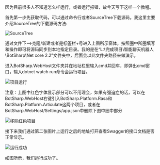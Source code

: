 因为目前很多人不知道怎么样运行，或者运行报错，故今天写下这样一个教程。

首先第一步先获取代码，可以通过命令行或者SourceTree下载源码，我这里主要介绍SourceTree的下载源码方法:

![SourceTree](https://images.gitee.com/uploads/images/2019/0909/191331_59109574_130171.jpeg "1.JPG")

通过文件下==>克隆/新建或者是标签栏+号进入上图所示窗体，按照圈中所圈填写和操作即可将源码同步到本地指定目录。我的是在“L:\完成项目\智能聊天机器人\BotSharp\Net core 2.2”文件夹中，后面会以此文件夹路径来做演示。

进入BotSharp.WebHost文件夹并在地址栏里输入cmd并回车，即弹出cmd窗口，输入dotnet watch run命令会运行项目。

![项目运行](https://images.gitee.com/uploads/images/2019/0909/191850_a4f0fd89_130171.jpeg "2.JPG")

注意：上图中红色字体显示部分可以不用理会，如果有强迫症的话，可以在BotSharp.WebHost右键引入BotSharp.Platform.Rasa和BotSharp.Platform.Articulate这两个项目，或者在BotSharp.WebHost/Settings/app.json中删除下图中圈中部分

![移除红色项目](https://images.gitee.com/uploads/images/2019/0909/192213_87385c4d_130171.jpeg "3.JPG")

接下来我们通过第二张图片上运行之后的地址打开查看Swagger的接口文档是否正常显示。

![运行成功](https://images.gitee.com/uploads/images/2019/0909/192612_6aceb74e_130171.jpeg "4.JPG")

如图所示，我们运行成功了。